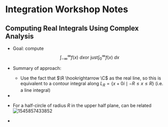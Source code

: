 # Integration Workshop Notes



## Computing Real Integrals Using Complex Analysis

- Goal: compute 
  $$
  \int_{-\infty}^\infty f(x)~dx \text{or just} \int_0^\infty f(x) ~dx
  $$

- Summary of approach:

  - Use the fact that $\R \hookrightarrow \C$ as the real line, so this is equivalent to a contour integral along $L_R = \{ x + 0i \mid -R \leq x \leq R\}$ (i.e. a line integral)

- 

- For a half-circle of radius $R$ in the upper half plane, can be related 
  ![1545857433852](/home/zack/SparkleShare/github.com/Notes/assets/circular_contour.png)

- 

